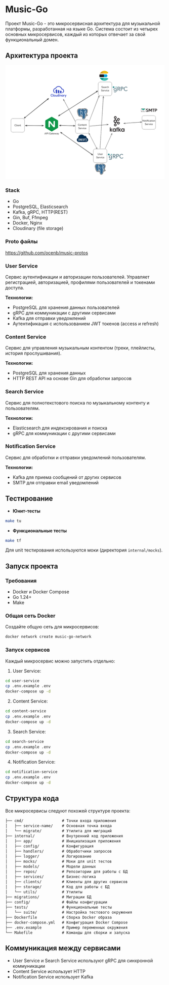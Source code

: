 # Music-Go

Проект Music-Go - это микросервисная архитектура для музыкальной платформы, разработанная на языке Go. Система состоит из четырех основных микросервисов, каждый из которых отвечает за свой функциональный домен.

## Архитектура проекта

![Архитектура](assets/image.png)

### Stack

- Go
- PostgreSQL, Elasticsearch
- Kafka, gRPC, HTTP(REST)
- Gin, Buf, Ffmpeg
- Docker, Nginx
- Cloudinary (file storage)

### Proto файлы

https://github.com/ocenb/music-protos

### User Service

Сервис аутентификации и авторизации пользователей. Управляет регистрацией, авторизацией, профилями пользователей и токенами доступа.

**Технологии:**

- PostgreSQL для хранения данных пользователей
- gRPC для коммуникации с другими сервисами
- Kafka для отправки уведомлений
- Аутентификация с использованием JWT токенов (access и refresh)

### Content Service

Сервис для управления музыкальным контентом (треки, плейлисты, история прослушивания).

**Технологии:**

- PostgreSQL для хранения данных
- HTTP REST API на основе Gin для обработки запросов

### Search Service

Сервис для полнотекстового поиска по музыкальному контенту и пользователям.

**Технологии:**

- Elasticsearch для индексирования и поиска
- gRPC для коммуникации с другими сервисами

### Notification Service

Сервис для обработки и отправки уведомлений пользователям.

**Технологии:**

- Kafka для приема сообщений от других сервисов
- SMTP для отправки email уведомлений

## Тестирование

- **Юнит-тесты**

```bash
make tu
```

- **Функциональные тесты**

```bash
make tf
```

Для unit тестирования используются моки (директория `internal/mocks`).

## Запуск проекта

### Требования

- Docker и Docker Compose
- Go 1.24+
- Make

### Общая сеть Docker

Создайте общую сеть для микросервисов:

```bash
docker network create music-go-network
```

### Запуск сервисов

Каждый микросервис можно запустить отдельно:

1. User Service:

```bash
cd user-service
cp .env.example .env
docker-compose up -d
```

2. Content Service:

```bash
cd content-service
cp .env.example .env
docker-compose up -d
```

3. Search Service:

```bash
cd search-service
cp .env.example .env
docker-compose up -d
```

4. Notification Service:

```bash
cd notification-service
cp .env.example .env
docker-compose up -d
```

## Структура кода

Все микросервисы следуют похожей структуре проекта:

```
├── cmd/                 # Точки входа приложения
│   ├── service-name/    # Основная точка входа
│   └── migrate/         # Утилита для миграций
├── internal/            # Внутренний код приложения
│   ├── app/             # Инициализация приложения
│   ├── config/          # Конфигурация
│   ├── handlers/        # Обработчики запросов
│   ├── logger/          # Логирование
│   ├── mocks/           # Моки для unit тестов
│   ├── models/          # Модели данных
│   ├── repos/           # Репозитории для работы с БД
│   ├── services/        # Бизнес-логика
│   ├── clients/         # Клиенты для других сервисов
│   ├── storage/         # Код для работы с БД
│   └── utils/           # Утилиты
├── migrations/          # Миграции БД
├── config/              # Файлы конфигурации
├── tests/               # Функциональные тесты
│   └── suite/           # Настройка тестового окружения
├── Dockerfile           # Сборка Docker образа
├── docker-compose.yml   # Конфигурация Docker Compose
├── .env.example         # Пример переменных окружения
└── Makefile             # Команды для сборки и запуска
```

## Коммуникация между сервисами

- User Service и Search Service используют gRPC для синхронной коммуникации
- Content Service использует HTTP
- Notification Service использует Kafka

